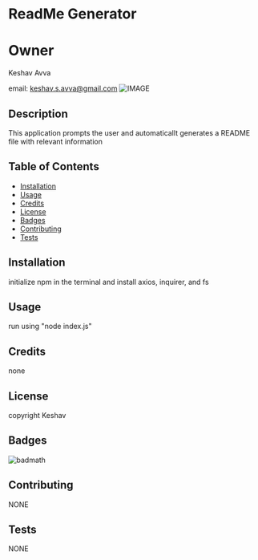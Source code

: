 # ReadMe Generator

# Owner

Keshav Avva

email: keshav.s.avva@gmail.com
![IMAGE](https://avatars2.githubusercontent.com/u/58408384?v=4)

## Description

This application prompts the user and automaticallt generates a README file with relevant information


## Table of Contents

* [Installation](#installation)
* [Usage](#usage)
* [Credits](#credits)
* [License](#license)
* [Badges](#badges)
* [Contributing](#contributing)
* [Tests](#tests)


## Installation

initialize npm in the terminal and install axios, inquirer, and fs


## Usage

run using "node index.js"


## Credits

none


## License

copyright Keshav


## Badges

![badmath](https://img.shields.io/github/languages/top/nielsenjared/badmath)


## Contributing

NONE


## Tests

NONE


